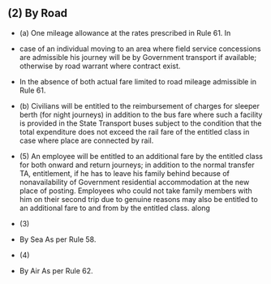 ## (2) By Road

- (a) One mileage allowance at the rates prescribed in Rule 61. In
- case of an individual moving to an area where field service concessions are admissible his journey will be by Government transport if available; otherwise by road warrant where contract exist.
- In the absence of both actual fare limited to road mileage admissible in Rule 61.
- (b)   Civilians will be entitled to the reimbursement of charges for sleeper berth (for night journeys) in addition to the bus fare where such a facility is provided in the State Transport buses subject to the condition that the total expenditure does not exceed the rail fare of the entitled class in case where place are connected by rail.
- (5) An employee will be entitled to an additional fare by the entitled class for both onward and return journeys; in addition to the normal transfer TA, entitlement, if he has to leave his family behind because of nonavailability of Government residential accommodation at the new place of posting. Employees who could not take family members with him on their second trip due to genuine reasons may also be entitled to an additional fare to and from by the entitled class. along

- (3)

- By Sea As per Rule 58.

- (4)

- By Air As per Rule 62.
